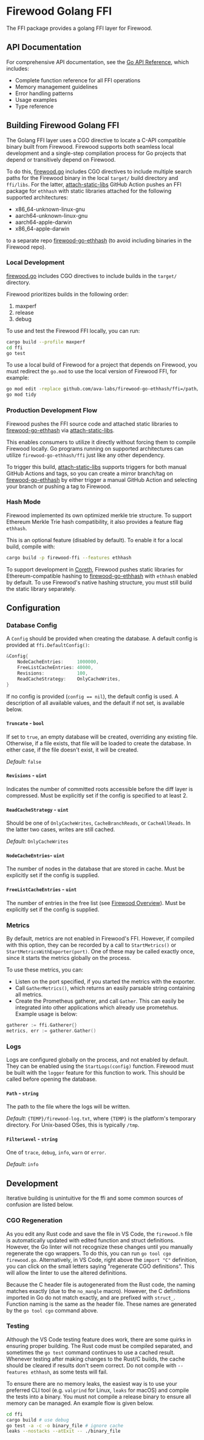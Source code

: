 # Firewood Golang FFI

The FFI package provides a golang FFI layer for Firewood.

## API Documentation

For comprehensive API documentation, see the [Go API Reference](../docs/api/go.md), which includes:
- Complete function reference for all FFI operations
- Memory management guidelines
- Error handling patterns
- Usage examples
- Type reference

## Building Firewood Golang FFI

The Golang FFI layer uses a CGO directive to locate a C-API compatible binary built from Firewood. Firewood supports both seamless local development and a single-step compilation process for Go projects that depend or transitively depend on Firewood.

To do this, [firewood.go](./firewood.go) includes CGO directives to include multiple search paths for the Firewood binary in the local `target/` build directory and `ffi/libs`. For the latter, [attach-static-libs](../.github/workflows/attach-static-libs.yaml) GitHub Action pushes an FFI package for `ethhash` with static libraries attached for the following supported architectures:

- x86_64-unknown-linux-gnu
- aarch64-unknown-linux-gnu
- aarch64-apple-darwin
- x86_64-apple-darwin

to a separate repo [firewood-go-ethhash](https://github.com/ava-labs/firewood-go-ethhash) (to avoid including binaries in the Firewood repo).

### Local Development

[firewood.go](./firewood.go) includes CGO directives to include builds in the `target/` directory.

Firewood prioritizes builds in the following order:

1. maxperf
2. release
3. debug

To use and test the Firewood FFI locally, you can run:

```bash
cargo build --profile maxperf
cd ffi
go test
```

To use a local build of Firewood for a project that depends on Firewood, you must redirect the `go.mod` to use the local version of Firewood FFI, for example:

```bash
go mod edit -replace github.com/ava-labs/firewood-go-ethhash/ffi=/path/to/firewood/ffi
go mod tidy
```

### Production Development Flow

Firewood pushes the FFI source code and attached static libraries to [firewood-go-ethhash](https://github.com/ava-labs/firewood-go-ethhash) via [attach-static-libs](../.github/workflows/attach-static-libs.yaml).

This enables consumers to utilize it directly without forcing them to compile Firewood locally. Go programs running on supported architectures can utilize `firewood-go-ethhash/ffi` just like any other dependency.

To trigger this build, [attach-static-libs](../.github/workflows/attach-static-libs.yaml) supports triggers for both manual GitHub Actions and tags, so you can create a mirror branch/tag on [firewood-go-ethhash](https://github.com/ava-labs/firewood-go-ethhash) by either trigger a manual GitHub Action and selecting your branch or pushing a tag to Firewood.

### Hash Mode

Firewood implemented its own optimized merkle trie structure. To support Ethereum Merkle Trie hash compatibility, it also provides a feature flag `ethhash`.

This is an optional feature (disabled by default). To enable it for a local build, compile with:

```sh
cargo build -p firewood-ffi --features ethhash
```

To support development in [Coreth](https://github.com/ava-labs/coreth), Firewood pushes static libraries for Ethereum-compatible hashing to [firewood-go-ethhash](https://github.com/ava-labs/firewood-go-ethhash) with `ethhash` enabled by default. To use Firewood's native hashing structure, you must still build the static library separately.

## Configuration

### Database Config

A `Config` should be provided when creating the database. A default config is provided at `ffi.DefaultConfig()`:

```go
&Config{
    NodeCacheEntries:     1000000,
    FreeListCacheEntries: 40000,
    Revisions:            100,
    ReadCacheStrategy:    OnlyCacheWrites,
}
```

If no config is provided (`config == nil`), the default config is used. A description of all available values, and the default if not set, is available below.

#### `Truncate` - `bool`

If set to `true`, an empty database will be created, overriding any existing file. Otherwise, if a file exists, that file will be loaded to create the database. In either case, if the file doesn't exist, it will be created.

*Default*: `false`

#### `Revisions` - `uint`

Indicates the number of committed roots accessible before the diff layer is compressed. Must be explicitly set if the config is specified to at least 2.

#### `ReadCacheStrategy` - `uint`

Should be one of `OnlyCacheWrites`, `CacheBranchReads`, or `CacheAllReads`. In the latter two cases, writes are still cached.

*Default*: `OnlyCacheWrites`

#### `NodeCacheEntries`- `uint`

The number of nodes in the database that are stored in cache. Must be explicitly set if the config is supplied.

#### `FreeListCacheEntries` - `uint`

The number of entries in the free list (see [Firewood Overview](../README.md)). Must be explicitly set if the config is supplied.

### Metrics

By default, metrics are not enabled in Firewood's FFI. However, if compiled with this option, they can be recorded by a call to `StartMetrics()` or `StartMetricsWithExporter(port)`. One of these may be called exactly once, since it starts the metrics globally on the process.

To use these metrics, you can:

- Listen on the port specified, if you started the metrics with the exporter.
- Call `GatherMetrics()`, which returns an easily parsable string containing all metrics.
- Create the Prometheus gatherer, and call `Gather`. This can easily be integrated into other applications which already use prometehus. Example usage is below:

```go
gatherer := ffi.Gatherer{}
metrics, err := gatherer.Gather()
```

### Logs

Logs are configured globally on the process, and not enabled by default. They can be enabled using the `StartLogs(config)` function. Firewood must be built with the `logger` feature for this function to work. This should be called before opening the database.

#### `Path` - `string`

The path to the file where the logs will be written.

*Default*: `{TEMP}/firewood-log.txt`, where `{TEMP}` is the platform's temporary directory. For Unix-based OSes, this is typically `/tmp`.

#### `FilterLevel` - `string`

One of `trace`, `debug`, `info`, `warn` or `error`.

*Default*: `info`

## Development

Iterative building is unintuitive for the ffi and some common sources of confusion are listed below.

### CGO Regeneration

As you edit any Rust code and save the file in VS Code, the `firewood.h` file is automatically updated with edited function and struct definitions. However, the Go linter will not recognize these changes until you manually regenerate the cgo wrappers. To do this, you can run `go tool cgo firewood.go`. Alternatively, in VS Code, right above the `import "C"` definition, you can click on the small letters saying "regenerate CGO definitions". This will allow the linter to use the altered definitions.

Because the C header file is autogenerated from the Rust code, the naming matches exactly (due to the `no_mangle` macro). However, the C definitions imported in Go do not match exactly, and are prefixed with `struct_`. Function naming is the same as the header file. These names are generated by the `go tool cgo` command above.

### Testing

Although the VS Code testing feature does work, there are some quirks in ensuring proper building. The Rust code must be compiled separated, and sometimes the `go test` command continues to use a cached result. Whenever testing after making changes to the Rust/C builds, the cache should be cleared if results don't seem correct. Do not compile with `--features ethhash`, as some tests will fail.

To ensure there are no memory leaks, the easiest way is to use your preferred CLI tool (e.g. `valgrind` for Linux, `leaks` for macOS) and compile the tests into a binary. You must not compile a release binary to ensure all memory can be managed. An example flow is given below.

```sh
cd ffi
cargo build # use debug
go test -a -c -o binary_file # ignore cache
leaks --nostacks --atExit -- ./binary_file
```
